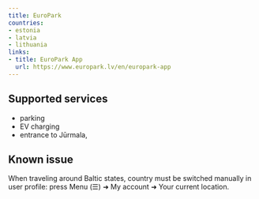 ```yaml
---
title: EuroPark
countries:
- estonia
- latvia
- lithuania
links:
- title: EuroPark App
  url: https://www.europark.lv/en/europark-app
---
```


## Supported services

- parking
- EV charging
- entrance to Jūrmala, [](/countries/latvia/)

## Known issue

When traveling around Baltic states, country must be switched manually in user profile: press Menu (☰) ➜ My account ➜ Your current location.
